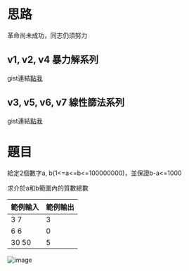 # 思路
革命尚未成功，同志仍須努力

## v1, v2, v4 暴力解系列
gist連結[點我](https://gist.github.com/poflygogo/313e6ed4ceae7ef733d0fa7b78808228)

## v3, v5, v6, v7 線性篩法系列
gist連結[點我](https://gist.github.com/poflygogo/c34c6112e2abf9dd971a3f0ac194f4e7)

# 題目
給定2個數字a, b(1<=a<=b<=100000000)，並保證b-a<=1000 

求介於a和b範圍內的質數總數

|範例輸入|範例輸出|
|---|---|
|3 7|3|
|6 6|0|
|30 50|5|

![image](https://i.meee.com.tw/UHyzp1B.png)
